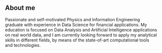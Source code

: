 ## About me

Passionate and self-motivated Physics and Information Engineering graduate with experience in Data Science for financial applications. My education is focused on Data Analysis and Artificial Intelligence applications on real world data, and I am currently looking forward to apply my analytical skills in different fields, by means of the state-of-art computational tools and technologies.